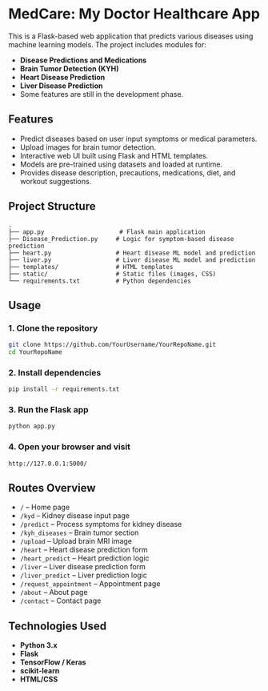 # MedCare: My Doctor Healthcare App

This is a Flask-based web application that predicts various diseases using machine learning models. The project includes modules for:

- **Disease Predictions and Medications**
- **Brain Tumor Detection (KYH)**
- **Heart Disease Prediction**
- **Liver Disease Prediction**
- Some features are still in the development phase.

## Features

- Predict diseases based on user input symptoms or medical parameters.
- Upload images for brain tumor detection.
- Interactive web UI built using Flask and HTML templates.
- Models are pre-trained using datasets and loaded at runtime.
- Provides disease description, precautions, medications, diet, and workout suggestions.

## Project Structure

```
.
├── app.py                     # Flask main application
├── Disease_Prediction.py     # Logic for symptom-based disease prediction
├── heart.py                  # Heart disease ML model and prediction
├── liver.py                  # Liver disease ML model and prediction
├── templates/                # HTML templates
├── static/                   # Static files (images, CSS)
└── requirements.txt          # Python dependencies
```

## Usage

### 1. Clone the repository
```bash
git clone https://github.com/YourUsername/YourRepoName.git
cd YourRepoName
```

### 2. Install dependencies
```bash
pip install -r requirements.txt
```

### 3. Run the Flask app
```bash
python app.py
```

### 4. Open your browser and visit
```
http://127.0.0.1:5000/
```

## Routes Overview

- `/` – Home page
- `/kyd` – Kidney disease input page
- `/predict` – Process symptoms for kidney disease
- `/kyh_diseases` – Brain tumor section
- `/upload` – Upload brain MRI image
- `/heart` – Heart disease prediction form
- `/heart_predict` – Heart prediction logic
- `/liver` – Liver disease prediction form
- `/liver_predict` – Liver prediction logic
- `/request_appointment` – Appointment page
- `/about` – About page
- `/contact` – Contact page

## Technologies Used

- **Python 3.x**
- **Flask**
- **TensorFlow / Keras** 
- **scikit-learn** 
- **HTML/CSS**
